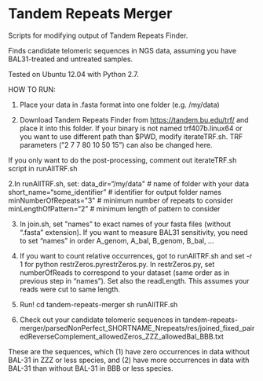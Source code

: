# Tandem Repeats Merger

Scripts for modifying output of Tandem Repeats Finder. 

Finds candidate telomeric sequences in NGS data, assuming you have BAL31-treated and untreated samples. 

Tested on Ubuntu 12.04 with Python 2.7. 

HOW TO RUN:

1. Place your data in .fasta format into one folder (e.g. /my/data)

1. Download Tandem Repeats Finder from https://tandem.bu.edu/trf/ and place it into this folder. If your binary is not named trf407b.linux64 or you want to use different path than $PWD, modify iterateTRF.sh. TRF parameters (”2 7 7 80 10 50 15”) can also be changed here. 

If you only want to do the post-processing, comment out iterateTRF.sh script in runAllTRF.sh

2.In runAllTRF.sh, set:
  data_dir=“/my/data"  # name of folder with your data
  short_name=“some_identifier”  # identifier for output folder names
  minNumberOfRepeats="3" # minimum number of repeats to consider
  minLengthOfPattern=“2”  # minimum length of pattern to consider

3. In join.sh, set "names” to exact names of your fasta files (without “.fasta” extension).
If you want to measure BAL31 sensitivity, you need to set “names” in order A_genom, A_bal, B_genom, B_bal, …

4. If you want to count relative occurrences, got to runAllTRF.sh and set -r 1 for python restrZeros.pyrestrZeros.py.
In restrZeros.py, set numberOfReads to correspond to your dataset (same order as in previous step in “names”). 
Set also the readLength. This assumes your reads were cut to same length.

5. Run! 
   cd tandem-repeats-merger
   sh runAllTRF.sh

6. Check out your candidate telomeric sequences in tandem-repeats-merger/parsedNonPerfect_SHORTNAME_Nrepeats/res/joined_fixed_pairedReverseComplement_allowedZeros_ZZZ_allowedBal_BBB.txt

These are the sequences, which (1) have zero occurrences in data without BAL-31 in ZZZ or less species, and (2) have more occurrences in data with BAL-31 than without BAL-31 in BBB or less species. 

